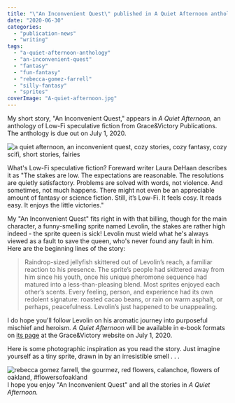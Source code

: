 ```yaml
---
title: "\"An Inconvenient Quest\" published in A Quiet Afternoon anthology!"
date: "2020-06-30"
categories:
  - "publication-news"
  - "writing"
tags:
  - "a-quiet-afternoon-anthology"
  - "an-inconvenient-quest"
  - "fantasy"
  - "fun-fantasy"
  - "rebecca-gomez-farrell"
  - "silly-fantasy"
  - "sprites"
coverImage: "A-quiet-afternoon.jpg"
---
```


My short story, "An Inconvenient Quest," appears in _A Quiet Afternoon,_ an anthology of Low-Fi speculative fiction from Grace&Victory Publications. The anthology is due out on July 1, 2020.

![a quiet afternoon, an inconvenient quest, cozy stories, cozy fantasy, cozy scifi, short stories, fairies](https://d2ypg8o05lff0b.cloudfront.net/wp-content/uploads/sites/3/2020/06/30030601/A-quiet-afternoon.jpg)

What's Low-Fi speculative fiction? Foreward writer Laura DeHaan describes it as "The stakes are low. The expectations are reasonable. The resolutions are quietly satisfactory. Problems are solved with words, not violence. And sometimes, not much happens. There might not even be an appreciable amount of fantasy or science fiction. Still, it’s Low-Fi. It feels cosy. It reads easy. It enjoys the little victories."

My "An Inconvenient Quest" fits right in with that billing, though for the main character, a funny-smelling sprite named Levolin, the stakes are rather high indeed - the sprite queen is sick! Levolin must wield what he's always viewed as a fault to save the queen, who's never found any fault in him. Here are the beginning lines of the story:

> Raindrop-sized jellyfish skittered out of Levolin’s reach, a familiar reaction to his presence. The sprite’s people had skittered away from him since his youth, once his unique pheromone sequence had matured into a less-than-pleasing blend. Most sprites enjoyed each other’s scents. Every feeling, person, and experience had its own redolent signature: roasted cacao beans, or rain on warm asphalt, or perhaps, peacefulness. Levolin’s just happened to be unappealing.

I do hope you'll follow Levolin on his aromatic journey into purposeful mischief and heroism. _A Quiet Afternoon_ will be available in e-book formats on [its page](http://www.graceandvictory.ca/afternoon.html) at the Grace&Victory website on July 1, 2020.

Here is some photographic inspiration as you read the story. Just imagine yourself as a tiny sprite, drawn in by an irresistible smell . . .

![rebecca gomez farrell, the gourmez, red flowers, calanchoe, flowers of oakland, #flowersofoakland](https://d2ypg8o05lff0b.cloudfront.net/wp-content/uploads/sites/3/2020/06/30033308/IMG_20200618_141331_766-819x1024.jpg)I hope you enjoy "An Inconvenient Quest" and all the stories in _A Quiet Afternoon._
